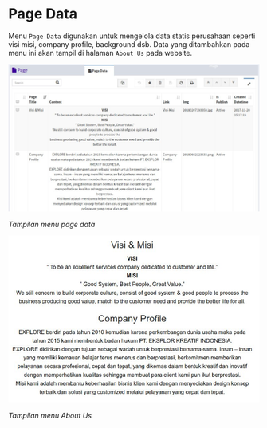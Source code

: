 <h1><i class="fa fa-file"></i> Page Data</h1>

Menu `Page Data` digunakan untuk mengelola data statis perusahaan seperti visi misi, company profile, background dsb. Data yang ditambahkan pada menu ini akan tampil di halaman `About Us` pada website.


![Page data](../img/page-data.jpg)

*Tampilan menu page data*

![About Us](../img/about-us.jpg)

*Tampilan menu About Us*
